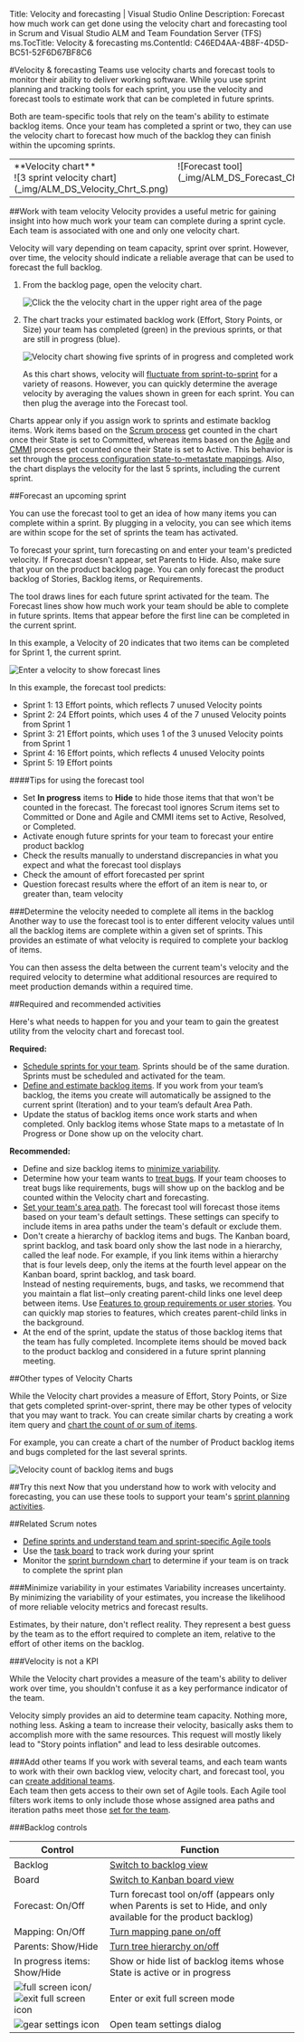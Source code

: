 Title: Velocity and forecasting | Visual Studio Online
Description: Forecast how much work can get done using the velocity chart and forecasting tool in Scrum and Visual Studio ALM and Team Foundation Server (TFS) 
ms.TocTitle: Velocity & forecasting
ms.ContentId: C46ED4AA-4B8F-4D5D-BC51-52F6D67BF8C6



#Velocity & forecasting
Teams use velocity charts and forecast tools to monitor their ability to deliver working software. While you use sprint planning and tracking tools for each sprint, you use the velocity and forecast tools to estimate work that can be completed in future sprints.  

Both are team-specific tools that rely on the team's ability to estimate backlog items. Once your team has completed a sprint or two, they can use the velocity chart to forecast how much of the backlog they can finish within the upcoming sprints. 


<table>
<tr valign="top">
<td>
**Velocity chart**<br/>
![3 sprint velocity chart](_img/ALM_DS_Velocity_Chrt_S.png) 
</td>
<td>
![Forecast tool](_img/ALM_DS_Forecast_Chrt_S.png)
</td>
</tr>
</table>



<a id="velocity-chart">   </a>
##Work with team velocity
Velocity provides a useful metric for gaining insight into how much work your team can complete during a sprint cycle. Each team is associated with one and only one velocity chart.  

Velocity will vary depending on team capacity, sprint over sprint. However, over time, the velocity should indicate a reliable average that can be used to forecast the full backlog.  

1.	From the backlog page, open the velocity chart.  

	![Click the the velocity chart in the upper right area of the page](_img/ALM_VF_OpenVelocityChart.png)  

2.	The chart tracks your estimated backlog work (Effort, Story Points, or Size) your team has completed (green) in the previous sprints, or that are still in progress (blue).  

	![Velocity chart showing five sprints of in progress and completed work](_img/ALM_VF_VelocityChart.png)

	As this chart shows, velocity will [fluctuate from sprint-to-sprint](#fluctuations) for a variety of reasons. However, you can quickly determine the average velocity by averaging the values shown in green for each sprint. You can then plug the average  into the Forecast tool.   


Charts appear only if you assign work to sprints and estimate backlog items. Work items based on the [Scrum process](https://msdn.microsoft.com/library/ff731587%28v=vs.140%29.aspx) get counted in the chart once their State is set to Committed, whereas items based on the [Agile](https://msdn.microsoft.com/library/dd380647%28v=vs.140%29.aspx) and [CMMI](https://msdn.microsoft.com/library/dd997574%28v=vs.140%29.aspx) process get counted once their State is set to Active. This behavior is set through the [process configuration state-to-metastate mappings](https://msdn.microsoft.com/library/hh500408%28v=vs.140%29.aspx#map). Also, the chart displays the velocity for the last 5 sprints, including the current sprint.


<a id="forecasting">   </a> 

##Forecast an upcoming sprint

You can use the forecast tool to get an idea of how many items you can complete within a sprint. By plugging in a velocity, you can see which items are within scope for the set of sprints the team has activated.   

To forecast your sprint, turn forecasting on and enter your team's predicted velocity. If Forecast doesn't appear, set Parents to Hide. Also, make sure that your on the product backlog page. You can only forecast the product backlog of Stories, Backlog items, or Requirements. 

The tool draws lines for each future sprint activated for the team. The Forecast lines show how much work your team should be able to complete in future sprints. Items that appear before the first line can be completed in the current sprint. 

In this example, a Velocity of 20 indicates that two items can be completed for Sprint 1, the current sprint.  

![Enter a velocity to show forecast lines](_img/ALM_VF_Forecast_1.png)

In this example, the forecast tool predicts: 
- Sprint 1: 13 Effort points, which reflects 7 unused Velocity points 
- Sprint 2: 24 Effort points, which uses 4 of the 7 unused Velocity points from Sprint 1 
- Sprint 3: 21 Effort points, which uses 1 of the 3 unused Velocity points from Sprint 1  
- Sprint 4: 16 Effort points, which reflects 4 unused Velocity points 
- Sprint 5: 19 Effort points  


####Tips for using the forecast tool

*	Set **In progress** items to **Hide** to hide those items that that won't be counted in the forecast. The forecast tool ignores Scrum items set to Committed or Done and Agile and CMMI items set to Active, Resolved, or Completed. 
*	Activate enough future sprints for your team to forecast your entire product backlog
*	Check the results manually to understand discrepancies in what you expect and what the forecast tool displays  
*	Check the amount of effort forecasted per sprint 
*	Question forecast results where the effort of an item is near to, or greater than, team velocity  

###Determine the velocity needed to complete all items in the backlog
Another way to use the forecast tool is to enter different velocity values until all the backlog items are complete within a given set of sprints. This provides an estimate of what velocity is required to complete your backlog of items. 

You can then assess the delta between the current team's velocity and the required velocity to determine what additional resources are required to meet production demands within a required time. 

##Required and recommended activities   

Here's what needs to happen for you and your team to gain the greatest utility from the velocity chart and forecast tool.  

**Required:** 
*	[Schedule sprints for your team](define-sprints.md). Sprints should be of the same duration. Sprints must be scheduled and activated for the team. 
*	[Define and estimate backlog items](../backlogs/create-your-backlog.md#estimates). If you work from your team’s backlog, the items you create will automatically be assigned to the current sprint (Iteration) and to your team’s default Area Path.  
*	Update the status of backlog items once work starts and when completed. Only backlog items whose State maps to a metastate of In Progress or Done show up on the velocity chart. 

**Recommended:**  
*	Define and size backlog items to [minimize variability](#minimize-variability).  
*	Determine how your team wants to [treat bugs](../customize/show-bugs-on-backlog.md). If your team chooses to treat bugs like requirements, bugs will show up on the backlog and be counted within the Velocity chart and forecasting. 
*	[Set your team's area path](../customize/modify-areas-iterations.md). The forecast tool will forecast those items based on your team's default settings. These settings can specify to include items in area paths under the team's default or exclude them.     
*	Don't  create a hierarchy of backlog items and bugs. The Kanban board, sprint backlog, and task board only show the last node in a hierarchy, called the leaf node. For example, if you link items within a hierarchy that is four levels deep, only the items at the fourth level appear on the Kanban board, sprint backlog, and task board. <br/>Instead of nesting requirements, bugs, and tasks, we recommend that you maintain a flat list─only creating parent-child links one level deep between items. Use [Features to group requirements or user stories](../backlogs/organize-backlog.md). You can quickly map stories to features, which creates parent-child links in the background.  
*	At the end of the sprint, update the status of those backlog items that the team has fully completed. Incomplete items should be moved back to the product backlog and considered in a future sprint planning meeting.   

##Other types of Velocity Charts

While the Velocity chart provides a measure of Effort, Story Points, or Size that gets completed sprint-over-sprint, there may be other types of velocity that you may want to track. You can create similar charts by creating a work item query and [chart the count of or sum of items](../../Report/charts.md).  

For example, you can create a chart of the number of Product backlog items and bugs completed for the last several sprints.  

![Velocity count of backlog items and bugs](_img/ALM_VF_VelocityCountItems.png) 

##Try this next
Now that you understand how to work with velocity and forecasting, you can use these tools to support your team's [sprint planning activities](sprint-planning.md).


##Related Scrum notes

*	[Define sprints and understand team and sprint-specific Agile tools](define-sprints.md)
*	Use the [task board](task-board.md) to track work during your sprint
*	Monitor the [sprint burndown chart](task-board.md) to determine if your team is on track to complete the sprint plan


<a id="minimize-variability" >    </a>

###Minimize variability in your estimates 
Variability increases uncertainty. By minimizing the variability of your estimates, you increase the likelihood of more reliable velocity metrics and forecast results.  

Estimates, by their nature, don't reflect reality. They represent a best guess by the team as to the effort required to complete an item, relative to the effort of other items on the backlog. 


###Velocity is not a KPI 

While the Velocity chart provides a measure of the team's ability to deliver work over time, you shouldn't confuse it as a key performance indicator of the team. 

Velocity simply provides an aid to determine team capacity. Nothing more, nothing less. Asking a team to increase their velocity, basically asks them to accomplish more with the same resources. This request will mostly likely lead to "Story points inflation" and lead to less desirable outcomes. 

###Add other teams
If you work with several teams, and each team wants to work with their own backlog view, velocity chart, and forecast tool, you can [create additional teams](../scale/multiple-teams.md).  
Each team then gets access to their own set of Agile tools. Each Agile tool filters work items to only include those whose assigned area paths and iteration paths meet those [set for the team](../customize/modify-areas-iterations.md). 

###Backlog controls

| Control           | Function                 | 
|-------------------|--------------------------| 
| Backlog           | [Switch to backlog view](sprint-planning.md) | 
| Board             | [Switch to Kanban board view](../kanban/kanban-basics.md)  |
| Forecast: On/Off  | Turn forecast tool on/off (appears only when Parents is set to Hide, and only available for the product backlog) |
| Mapping: On/Off   | [Turn mapping pane on/off](../backlogs/organize-backlog.md)     |
| Parents: Show/Hide | [Turn tree hierarchy on/off](../backlogs/organize-backlog.md)  |
| In progress items: Show/Hide | Show or hide list of backlog items whose State is active or in progress   |
| ![full screen icon](../_img/icons/fullscreen_icon.png)/![exit full screen icon](../_img/icons/exitfullscreen_icon.png)   | Enter or exit full screen mode      | 
| ![gear settings icon](../_img/icons/gear_icon.png) | Open team settings dialog          | 
 